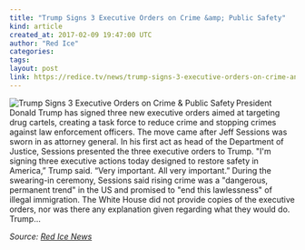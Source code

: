 ```yaml
---
title: "Trump Signs 3 Executive Orders on Crime &amp; Public Safety"
kind: article
created_at: 2017-02-09 19:47:00 UTC
author: "Red Ice"
categories: 
tags: 
layout: post
link: https://redice.tv/news/trump-signs-3-executive-orders-on-crime-and-public-safety
---
```



<!--
   Trump Signs 3 Executive Orders on Crime &amp; Public Safety             # => "I Made a Pretty Gem - Planet.rb"
   https://redice.tv/news/trump-signs-3-executive-orders-on-crime-and-public-safety               # => "http://poteland.com/blog/i-made-a-pretty-gem-planet-dot-rb/"
   2017-02-09 19:47:00 UTC              # => "2012-04-14 05:17:00 UTC"
   &lt;img align=&quot;left&quot; alt=&quot;Trump Signs 3 Executive Orders on Crime &amp;amp; Public Safety&quot; src=&quot;https://rdice.net/a/c/n/17/02092036-sessions233.9cd7b47f.jpg&quot;&gt; President Donald Trump has signed three new executive orders aimed at targeting drug cartels, creating a task force to reduce crime and stopping crimes against law enforcement officers. The move came after Jeff Sessions was sworn in as attorney general. In his first act as head of the Department of Justice, Sessions presented the three executive orders to Trump. &quot;I&#39;m signing three executive actions today designed to restore safety in America,” Trump said. “Very important. All very important.” During the swearing-in ceremony, Sessions said rising crime was a &quot;dangerous, permanent trend&quot; in the US and promised to &quot;end this lawlessness&quot; of illegal immigration. The White House did not provide copies of the executive orders, nor was there any explanation given regarding what they would do. Trump…           # => "I’ve been hurting to write this ever since we had the idea of creating a Planet for Cubox..." (Continued)
   Red Ice News              # => "This is where I tell you stuff"
   red-ice-news              # => "this-is-where-i-tell-you-stuff"
   https://redice.tv/news               # => "http://poteland.com/articles"
           # => "programming planet"
                 # => "go ruby jekyll"
                 # => "http://poteland.com/images/site-logo.png"
   Red Ice                 # => "Pablo Astigarraga"
                   # => "poteland"
   http://twitter.com/            # => "http://twitter.com/poteland" -->
<img align="left" alt="Trump Signs 3 Executive Orders on Crime &amp; Public Safety" src="https://rdice.net/a/c/n/17/02092036-sessions233.9cd7b47f.jpg"> President Donald Trump has signed three new executive orders aimed at targeting drug cartels, creating a task force to reduce crime and stopping crimes against law enforcement officers. The move came after Jeff Sessions was sworn in as attorney general. In his first act as head of the Department of Justice, Sessions presented the three executive orders to Trump. "I'm signing three executive actions today designed to restore safety in America,” Trump said. “Very important. All very important.” During the swearing-in ceremony, Sessions said rising crime was a "dangerous, permanent trend" in the US and promised to "end this lawlessness" of illegal immigration. The White House did not provide copies of the executive orders, nor was there any explanation given regarding what they would do. Trump…<div class="">
    <i>Source: <a href="https://redice.tv/news">Red Ice News</a></i>
</div>
